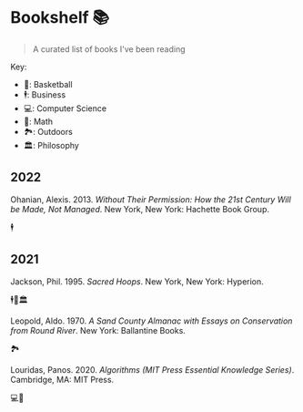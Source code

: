 # Bookshelf 📚
> A curated list of books I've been reading

Key:

- 🏀: Basketball
- 🕴️: Business
- 💻: Computer Science
- 🧮: Math
- 🏞️: Outdoors
- 🏛️: Philosophy

## 2022

Ohanian, Alexis. 2013. _Without Their Permission: How the 21st Century Will be Made, Not Managed_. New York, New York: Hachette Book Group.

🕴️

## 2021

Jackson, Phil. 1995. _Sacred Hoops_. New York, New York: Hyperion.

🕴️🏀🏛️

Leopold, Aldo. 1970. _A Sand County Almanac with Essays on Conservation from Round River_. New York: Ballantine Books.

🏞️

Louridas, Panos. 2020. _Algorithms (MIT Press Essential Knowledge Series)_. Cambridge, MA: MIT Press.

💻🧮

